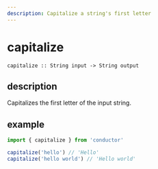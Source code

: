 ```yaml
---
description: Capitalize a string's first letter
---
```


# capitalize

`capitalize :: String input -> String output`

## description

Capitalizes the first letter of the input string.

## example

```javascript
import { capitalize } from 'conductor'

capitalize('hello') // 'Hello'
capitalize('hello world') // 'Hello world'
```

